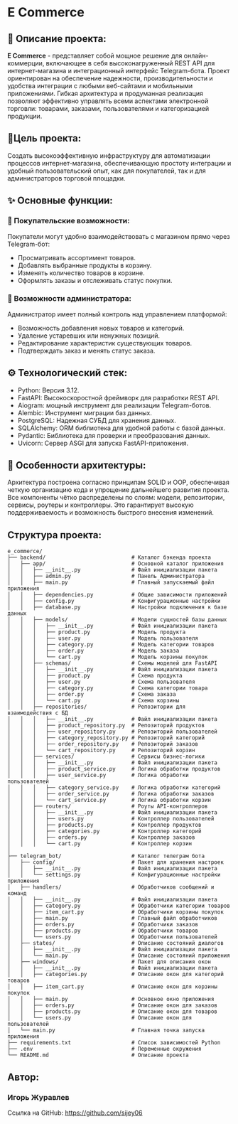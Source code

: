 # E Commerce
## 📝 Описание проекта:
**E Commerce** - представляет собой мощное решение для онлайн-коммерции, включающее в себя высоконагруженный REST API для интернет-магазина и интеграционный интерфейс Telegram-бота. Проект ориентирован на обеспечение надежности, производительности и удобства интеграции с любыми веб-сайтами и мобильными приложениями. Гибкая архитектура и продуманная реализация позволяют эффективно управлять всеми аспектами электронной торговли: товарами, заказами, пользователями и категоризацией продукции.
## 🎯Цель проекта:
Создать высокоэффективную инфраструктуру для автоматизации процессов интернет-магазина, обеспечивающую простоту интеграции и удобный пользовательский опыт, как для покупателей, так и для администраторов торговой площадки.
## ✨ Основные функции:
### 🛒 Покупательские возможности:
Покупатели могут удобно взаимодействовать с магазином прямо через Telegram-бот:
- Просматривать ассортимент товаров.
- Добавлять выбранные продукты в корзину.
- Изменять количество товаров в корзине.
- Оформлять заказы и отслеживать статус покупки.
### 🤖 Возможности администратора:
Администратор имеет полный контроль над управлением платформой:
- Возможность добавления новых товаров и категорий.
- Удаление устаревших или ненужных позиций.
- Редактирование характеристик существующих товаров.
- Подтверждать заказ и менять статус заказа.
## ⚙️ Технологический стек:
- Python: Версия 3.12.
- FastAPI: Высокоскоростной фреймворк для разработки REST API.
- Aiogram: мощный инструмент для реализации Telegram-ботов.
- Alembic: Инструмент миграции баз данных.
- PostgreSQL: Надежная СУБД для хранения данных.
- SQLAlchemy: ORM библиотека для удобной работы с базой данных.
- Pydantic: Библиотека для проверки и преобразования данных.
- Uvicorn: Сервер ASGI для запуска FastAPI-приложения.

## 🧩 Особенности архитектуры:
Архитектура построена согласно принципам SOLID и OOP, обеспечивая четкую организацию кода и упрощение дальнейшего развития проекта. Все компоненты чётко распределены по слоям: модели, репозитории, сервисы, роутеры и контроллеры. Это гарантирует высокую поддерживаемость и возможность быстрого внесения изменений.
## Структура проекта:
```
e_commerce/
├── backend/                           # Каталог бэкенда проекта
│   ├── app/                           # Основной каталог приложения
│   │   ├── __init__.py                # Файл инициализации пакета
│   │   ├── admin.py                   # Панель Администратора
│   │   ├── main.py                    # Главный запускаемый файл приложения
│   │   ├── dependencies.py            # Общие зависимости приложений
│   │   ├── config.py                  # Конфигурационные настройки
│   │   ├── database.py                # Настройки подключения к базе данных
│   │   ├── models/                    # Модели сущностей базы данных
│   │   │   ├── __init__.py            # Файл инициализации пакета
│   │   │   ├── product.py             # Модель продукта
│   │   │   ├── user.py                # Модель пользователя
│   │   │   ├── category.py            # Модель категории товаров
│   │   │   ├── order.py               # Модель заказа
│   │   │   └── cart.py                # Модель корзины покупок
│   │   ├── schemas/                   # Схемы моделей для FastAPI
│   │   │   ├── __init__.py            # Файл инициализации пакета
│   │   │   ├── product.py             # Схема продукта
│   │   │   ├── user.py                # Схема пользователя
│   │   │   ├── category.py            # Схема категории товара
│   │   │   ├── order.py               # Схема заказа
│   │   │   └── cart.py                # Схема корзины
│   │   ├── repositories/              # Репозитории для взаимодействия с БД
│   │   │   ├── __init__.py            # Файл инициализации пакета
│   │   │   ├── product_repository.py  # Репозиторий продуктов
│   │   │   ├── user_repository.py     # Репозиторий пользователей
│   │   │   ├── category_repository.py # Репозиторий категорий
│   │   │   ├── order_repository.py    # Репозиторий заказов
│   │   │   └── cart_repository.py     # Репозиторий корзин
│   │   ├── services/                  # Сервисы бизнес-логики
│   │   │   ├── __init__.py            # Файл инициализации пакета
│   │   │   ├── product_service.py     # Логика обработки продуктов
│   │   │   ├── user_service.py        # Логика обработки пользователей
│   │   │   ├── category_service.py    # Логика обработки категорий
│   │   │   ├── order_service.py       # Логика обработки заказов
│   │   │   └── cart_service.py        # Логика обработки корзин
│   │   ├── routers/                   # Роуты API-контроллеров
│   │   │   ├── __init__.py            # Файл инициализации пакета
│   │   │   ├── users.py               # Контроллер пользователей
│   │   │   ├── products.py            # Контроллер продуктов
│   │   │   ├── categories.py          # Контроллер категорий
│   │   │   ├── orders.py              # Контроллер заказов
│   │   │   └── cart.py                # Контроллер корзин
│   
├── telegram_bot/                      # Каталог телеграм бота
│   ├── config/                        # Пакет для хранения настроек
│   │   ├── __init__.py                # Файл инициализации пакета
│   │   └── settings.py                # Конфигурационные настройки приложения
│   ├── handlers/                      # Обработчиков сообщений и команд
│   │   ├── __init__.py                # Файл инициализации пакета
│   │   ├── category.py                # Обработчики категории товаров
│   │   ├── item_cart.py               # Обработчики корзины покупок
│   │   ├── main.py                    # Главный файл обработчиков
│   │   ├── orders.py                  # Обработчики заказов
│   │   ├── products.py                # Обработчики товаров
│   │   └── users.py                   # Обработчики пользователей
│   ├── states/                        # Описание состояний диалогов
│   │   ├── __init__.py                # Файл инициализации пакета
│   │   └── main.py                    # Описание состояний приложения
│   ├── windows/                       # Пакет для описания окон
│   │   ├── __init__.py                # Файл инициализации пакета
│   │   ├── categories.py              # Описание окон для категорий товаров
│   │   ├── item_cart.py               # Описание окон для корзины покупок
│   │   ├── main.py                    # Основное окно приложения
│   │   ├── orders.py                  # Описание окон для заказов
│   │   ├── products.py                # Описание окон для товаров
│   │   └── users.py                   # Описание окон для пользователей
│   └── main.py                        # Главная точка запуска приложения
├── requirements.txt                   # Список зависимостей Python
├── .env                               # Переменные окружения
└── README.md                          # Описание проекта
```

## Автор:
### Игорь Журавлев
Ссылка на GitHub:
https://github.com/sijey06